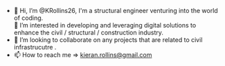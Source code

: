 - 👋 Hi, I’m @KRollins26, I'm a structural engineer venturing into the world of coding.   
👀 I’m interested in developing and leveraging digital solutions to enhance the civil / structural / construction industry.
- 💞️ I’m looking to collaborate on any projects that are related to civil infrastrucutre .
- 📫 How to reach me => kieran.rollins@gmail.com

<!---
KRollins26/KRollins26 is a ✨ special ✨ repository because its `README.md` (this file) appears on your GitHub profile.
You can click the Preview link to take a look at your changes.
--->
